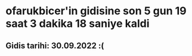 # ofarukbicer'in gidisine son 5 gun 19 saat 3 dakika 18 saniye kaldi

## Gidis tarihi: 30.09.2022 :(